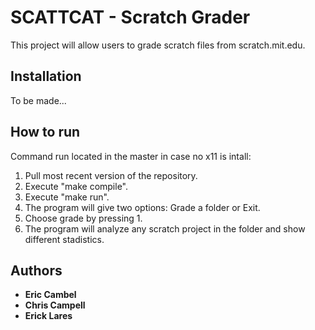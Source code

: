 SCATTCAT - Scratch Grader
===========================================

This project will allow users to grade scratch files from scratch.mit.edu.

## Installation
To be made...

## How to run
Command run located in the master in case no x11 is intall:
1.	Pull most recent version of the repository.
2.	Execute "make compile".
3.	Execute "make run".
4.	The program will give two options: Grade a folder or Exit.
5.	Choose grade by pressing 1.
6.	The program will analyze any scratch project in the folder and show different stadistics.


## Authors
- **Eric Cambel**
- **Chris Campell**
- **Erick Lares**

